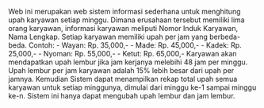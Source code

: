 Web ini merupakan web sistem informasi sederhana untuk menghitung upah karyawan setiap minggu.
Dimana erusahaan tersebut memiliki lima orang karyawan, informasi karyawan meliputi Nomor Induk Karyawan, Nama Lengkap.
Setiap karyawan memiliki upah per jam yang berbeda-beda.
	Contoh:
	- Wayan: Rp. 35,000,-
	- Made: Rp. 45,000,-
	- Kadek: Rp. 25,000,-
	- Nyoman: Rp. 55,000,-
	- Ketut: Rp. 65,000,-
 Karyawan akan mendapatkan upah lembur jika jam kerjanya melebihi 48 jam per minggu. Upah lembur per jam karyawan adalah 15% lebih besar dari upah per jamnya.
Kemudian Sistem dapat menampilkan rekap total upah semua karyawan untuk setiap minggunya, dimulai dari minggu ke-1 sampai minggu ke-n.
Sistem ini hanya dapat mengubah upah lembur dan jam lembur.
